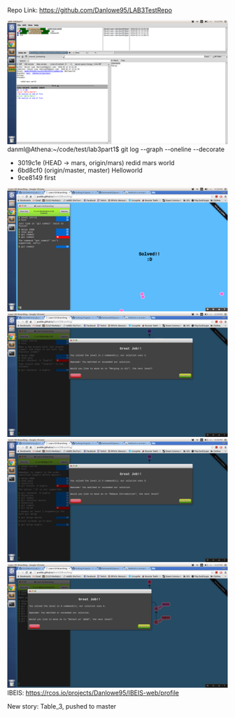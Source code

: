 Repo Link: https://github.com/Danlowe95/LAB3TestRepo


![gitk](images/mars.png)
danml@Athena:~/code/test/lab3part1$ git log --graph --oneline --decorate
* 3019c1e (HEAD -> mars, origin/mars) redid mars world
* 6bd8cf0 (origin/master, master) Helloworld
* 9ce8149 first


![tut1](images/lab3/1.png)
![tut2](images/lab3/2.png)
![tut3](images/lab3/3.png)
![tut4](images/lab3/4.png)
IBEIS: https://rcos.io/projects/Danlowe95/IBEIS-web/profile


New story: Table_3, pushed to master
